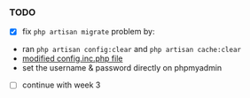 ### TODO

-   [x] fix `php artisan migrate` problem by:
-   ran `php artisan config:clear` and `php artisan cache:clear`
-   [modified config.inc.php file](https://stackoverflow.com/questions/2341043/login-page-in-phpmyadmin)
-   set the username & password directly on phpmyadmin
-   [ ] continue with week 3
